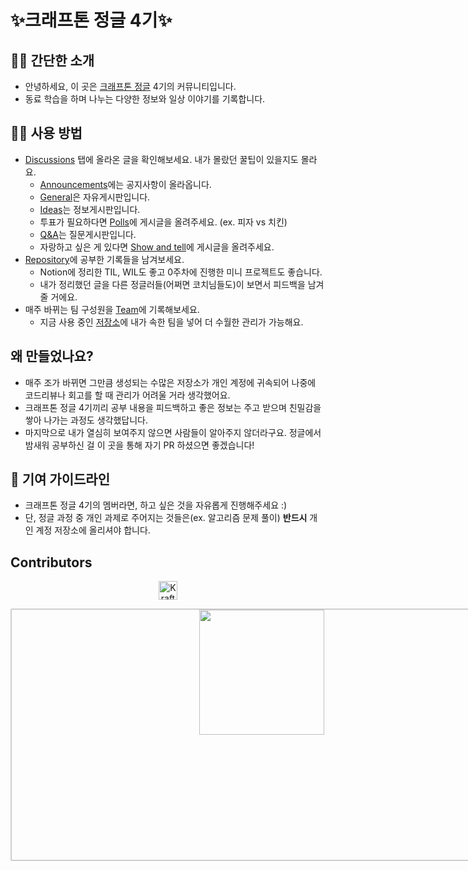 # ✨크래프톤 정글 4기✨

## 🙋‍♀️ 간단한 소개

* 안녕하세요, 이 곳은 [크래프톤 정글](https://jungle.krafton.com/) 4기의 커뮤니티입니다.
* 동료 학습을 하며 나누는 다양한 정보와 일상 이야기를 기록합니다.

## 👩‍💻 사용 방법

* [Discussions](https://github.com/orgs/KraftonJungle4th/discussions) 탭에 올라온 글을 확인해보세요. 내가 몰랐던 꿀팁이 있을지도 몰라요.
  * [Announcements](https://github.com/orgs/KraftonJungle4th/discussions/categories/announcements)에는 공지사항이 올라옵니다.
  * [General](https://github.com/orgs/KraftonJungle4th/discussions/categories/general)은 자유게시판입니다.
  * [Ideas](https://github.com/orgs/KraftonJungle4th/discussions/categories/ideas)는 정보게시판입니다.
  * 투표가 필요하다면 [Polls](https://github.com/orgs/KraftonJungle4th/discussions/categories/polls)에 게시글을 올려주세요. (ex. 피자 vs 치킨)
  * [Q&A](https://github.com/orgs/KraftonJungle4th/discussions/categories/q-a)는 질문게시판입니다.
  * 자랑하고 싶은 게 있다면 [Show and tell](https://github.com/orgs/KraftonJungle4th/discussions/categories/show-and-tell)에 게시글을 올려주세요.
* [Repository](https://github.com/orgs/KraftonJungle4th/repositories)에 공부한 기록들을 남겨보세요.
  * Notion에 정리한 TIL, WIL도 좋고 0주차에 진행한 미니 프로젝트도 좋습니다.
  * 내가 정리했던 글을 다른 정글러들(어쩌면 코치님들도)이 보면서 피드백을 남겨줄 거에요.
* 매주 바뀌는 팀 구성원을 [Team](https://github.com/orgs/KraftonJungle4th/teams)에 기록해보세요.
  * 지금 사용 중인 [저장소](https://github.com/orgs/KraftonJungle4th/repositories)에 내가 속한 팀을 넣어 더 수월한 관리가 가능해요.

## 왜 만들었나요?

* 매주 조가 바뀌면 그만큼 생성되는 수많은 저장소가 개인 계정에 귀속되어 나중에 코드리뷰나 회고를 할 때 관리가 어려울 거라 생각했어요.
* 크래프톤 정글 4기끼리 공부 내용을 피드백하고 좋은 정보는 주고 받으며 친밀감을 쌓아 나가는 과정도 생각했답니다.
* 마지막으로 내가 열심히 보여주지 않으면 사람들이 알아주지 않더라구요. 정글에서 밤새워 공부하신 걸 이 곳을 통해 자기 PR 하셨으면 좋겠습니다! 

## 🌈 기여 가이드라인

* 크래프톤 정글 4기의 멤버라면, 하고 싶은 것을 자유롭게 진행해주세요 :)
* 단, 정글 과정 중 개인 과제로 주어지는 것들은(ex. 알고리즘 문제 풀이) **반드시** 개인 계정 저장소에 올리셔야 합니다.

## Contributors
<div align="center" style="height:200px">
  <p align="center">
    <a href="https://community.vaunt.dev/board/KraftonJungle4th">
     <img style="height: 30px;" alt="KraftonJungle4th Community" src="https://api.vaunt.dev/v1/github/entities/KraftonJungle4th/badges/community">
    </a>
  </p>
  <div style="border: 2px solid #cecece;border-radius: 2px 2px;height:400px; width:800px;">
    <img src="https://api.vaunt.dev/v1/github/entities/KraftonJungle4th/contributors?limit=50&format=svg&private=true" height="200"/>
  </div>
</div>
